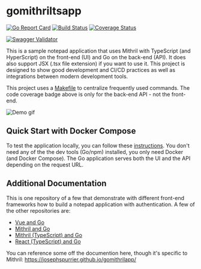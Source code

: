 # gomithriltsapp

[![Go Report Card](https://goreportcard.com/badge/github.com/josephspurrier/gomithriltsapp)](https://goreportcard.com/report/github.com/josephspurrier/gomithriltsapp)
[![Build Status](https://travis-ci.org/josephspurrier/gomithriltsapp.svg)](https://travis-ci.org/josephspurrier/gomithriltsapp)
[![Coverage Status](https://coveralls.io/repos/github/josephspurrier/gomithriltsapp/badge.svg?branch=master&timestamp=20200313-01)](https://coveralls.io/github/josephspurrier/gomithriltsapp?branch=master)

[![Swagger Validator](https://online.swagger.io/validator?url=https://raw.githubusercontent.com/josephspurrier/gomithriltsapp/master/src/app/ui/static/swagger.json)](https://petstore.swagger.io/?url=https://raw.githubusercontent.com/josephspurrier/gomithriltsapp/master/src/app/ui/static/swagger.json)

This is a sample notepad application that uses Mithril with TypeScript (and HyperScript) on the front-end (UI) and Go on the back-end (API). It does also support JSX (.tsx file extension) if you want to use it. This project is designed to show good development and CI/CD practices as well as integrations between modern development tools.

This project uses a [Makefile](Makefile) to centralize frequently used commands. The code coverage badge above is only for the back-end API - not the front-end.

![Demo gif](https://user-images.githubusercontent.com/2394539/76177148-ac753e00-6189-11ea-963b-bff38b29e8ed.gif)

## Quick Start with Docker Compose

To test the application locally, you can follow these [instructions](https://josephspurrier.github.io/gomithrilapp/docs/tutorial/run-locally). You don't need any of the the dev tools (Go/npm) installed, you only need Docker (and Docker Compose). The Go application serves both the UI and the API depending on the request URL.

## Additional Documentation

This is one repository of a few that demonstrate with different front-end frameworks how to build a notepad application with authentication. A few of the other repositories are:

- [Vue and Go](https://github.com/josephspurrier/govueapp)
- [Mithril and Go](https://github.com/josephspurrier/gomithrilapp)
- [Mithril (TypeScript) and Go](https://github.com/josephspurrier/gomithriltsapp)
- [React (TypeScript) and Go](https://github.com/josephspurrier/goreactapp)

You can reference some off the documention here, though it's specific to Mithril:
https://josephspurrier.github.io/gomithrilapp/